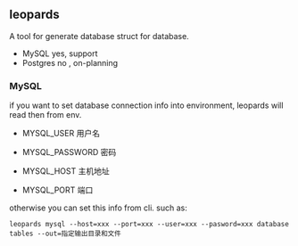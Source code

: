 ## leopards

A tool for generate database struct for database.

+ MySQL    yes, support
+ Postgres no , on-planning


### MySQL

if you want to set database connection info into environment, leopards will read then from env.

+ MYSQL_USER
  用户名

+ MYSQL_PASSWORD
  密码

+ MYSQL_HOST
  主机地址

+ MYSQL_PORT
  端口


otherwise you can set this info from cli. such as:

```shell
leopards mysql --host=xxx --port=xxx --user=xxx --pasword=xxx database tables --out=指定输出目录和文件
```

